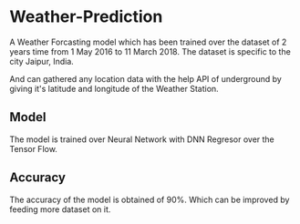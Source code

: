 # Weather-Prediction

A Weather Forcasting model which has been trained over the dataset of 2 years time from 1 May 2016 to 11 March 2018. The dataset is specific to the city Jaipur, India.

And can gathered any location data with the help API of underground by giving it's latitude and longitude of the Weather Station.

## Model

The model is trained over Neural Network with DNN Regresor over the Tensor Flow.

## Accuracy

The accuracy of the model is obtained of 90%. Which can be improved by feeding more dataset on it.
